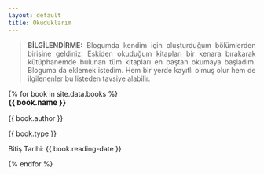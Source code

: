 ```yaml
---
layout: default
title: Okuduklarım
---
```


<blockquote style="text-align: justify;">
    <b>BİLGİLENDİRME:</b> Blogumda kendim için oluşturduğum bölümlerden birisine geldiniz. Eskiden okuduğum kitapları bir kenara bırakarak
    kütüphanemde bulunan tüm kitapları en baştan okumaya başladım. Bloguma da eklemek istedim. Hem bir yerde kayıtlı
    olmuş olur hem de ilgilenenler bu listeden tavsiye alabilir.
</blockquote>

<div class="book-movie-list-div">
    {% for book in site.data.books %}
        <div class="book-movie-div">
            <img src="{{ book.cover-img }}" alt="">
            <div class="item-info-div">
                <b style="font-size: 15px; margin-bottom: 2px;">{{ book.name }}</b>
                <p>{{ book.author }}</p>
                <span class="item-type">{{ book.type }}</span>
                <p>Bitiş Tarihi: {{ book.reading-date }}</p>
            </div>
        </div>
    {% endfor %}
</div>